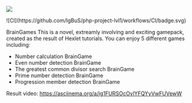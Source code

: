 <html>

<a href="https://codeclimate.com/github/codeclimate/codeclimate/maintainability"><img src="https://api.codeclimate.com/v1/badges/a99a88d28ad37a79dbf6/maintainability" /></a>
</html>
![CI](https://github.com/IgBuS/php-project-lvl1/workflows/CI/badge.svg)

BrainGames
This is a novel, extreamly involving and exciting gamepack, created as the result of Hexlet tutorials.
You can enjoy 5 different games including:
- Number calculation BrainGame
- Even number detection BrainGame
- The greatest common divisor search BrainGame
- Prime number detection BrainGame
- Progression member detection BrainGame


Result video:
https://asciinema.org/a/ig1FURSOcOvlYFQYyVwFUVewW
